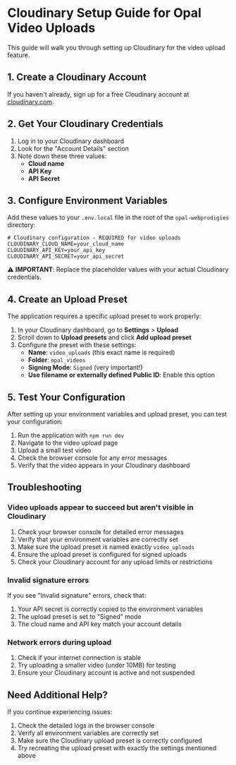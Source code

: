 # Cloudinary Setup Guide for Opal Video Uploads

This guide will walk you through setting up Cloudinary for the video upload feature.

## 1. Create a Cloudinary Account

If you haven't already, sign up for a free Cloudinary account at [cloudinary.com](https://cloudinary.com/users/register/free).

## 2. Get Your Cloudinary Credentials

1. Log in to your Cloudinary dashboard
2. Look for the "Account Details" section
3. Note down these three values:
   - **Cloud name**
   - **API Key**
   - **API Secret**

## 3. Configure Environment Variables

Add these values to your `.env.local` file in the root of the `opal-webprodigies` directory:

```
# Cloudinary configuration - REQUIRED for video uploads
CLOUDINARY_CLOUD_NAME=your_cloud_name
CLOUDINARY_API_KEY=your_api_key
CLOUDINARY_API_SECRET=your_api_secret
```

⚠️ **IMPORTANT**: Replace the placeholder values with your actual Cloudinary credentials.

## 4. Create an Upload Preset

The application requires a specific upload preset to work properly:

1. In your Cloudinary dashboard, go to **Settings** > **Upload**
2. Scroll down to **Upload presets** and click **Add upload preset**
3. Configure the preset with these settings:
   - **Name**: `video_uploads` (this exact name is required)
   - **Folder**: `opal_videos`
   - **Signing Mode**: `Signed` (very important!)
   - **Use filename or externally defined Public ID**: Enable this option

## 5. Test Your Configuration

After setting up your environment variables and upload preset, you can test your configuration:

1. Run the application with `npm run dev`
2. Navigate to the video upload page
3. Upload a small test video
4. Check the browser console for any error messages 
5. Verify that the video appears in your Cloudinary dashboard

## Troubleshooting

### Video uploads appear to succeed but aren't visible in Cloudinary

1. Check your browser console for detailed error messages
2. Verify that your environment variables are correctly set
3. Make sure the upload preset is named exactly `video_uploads`
4. Ensure the upload preset is configured for signed uploads
5. Check your Cloudinary account for any upload limits or restrictions

### Invalid signature errors

If you see "Invalid signature" errors, check that:
1. Your API secret is correctly copied to the environment variables
2. The upload preset is set to "Signed" mode
3. The cloud name and API key match your account details

### Network errors during upload

1. Check if your internet connection is stable
2. Try uploading a smaller video (under 10MB) for testing
3. Ensure your Cloudinary account is active and not suspended

## Need Additional Help?

If you continue experiencing issues:
1. Check the detailed logs in the browser console
2. Verify all environment variables are correctly set
3. Make sure the Cloudinary upload preset is correctly configured
4. Try recreating the upload preset with exactly the settings mentioned above 